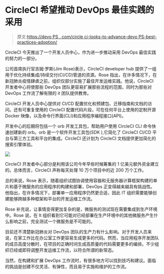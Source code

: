 # CircleCI 希望推动 DevOps 最佳实践的采用

> 原文:[https://devo PS . com/circle ci-looks-to-advance-devo PS-best-practices-adoption/](https://devops.com/circleci-looks-to-advance-devops-best-practices-adoption/)

CircleCI 今天推出了一个开发人员中心，作为进一步推动采用 DevOps 最佳实践的努力的一部分。

公司首席执行官吉姆·罗斯(Jim Rose)表示，CircleCI developer hub 提供了一组用于优化持续集成/持续交付(CI/CD)管道的资源。Rose 指出，在许多情况下，在新冠肺炎疫情肆虐之前，组织仅部分实施了最佳开发运维实践。他说，CircleCI 开发者中心将使那些 DevOps 团队更容易扩展那些流程的范围，同时为那些对 DevOps 工作流了解有限的 it 团队提供教育。

CircleCI 开发人员中心提供对 CI/CD 配置优化和预建包、迁移指南和文档的访问。还有可重复使用的 CircleCI 配置代码片段，可在任何平台上使用的定制开源 Docker 映像，以及命令行界面(CLI)和应用程序编程接口(API)。

开发中心的后期将包括一个 orb 开发工具包，帮助用户使用 CircleCI CLI 命令快速创建新的 orb。orb 是一个软件开发工具包(SDK ),它简化了 CircleCI CI/CD 平台与第三方工具和平台的集成。CircleCI 还计划为 CircleCI 文档提供更加简化的搜索引擎体验。

![](../Images/347f2d8a969840fcd4fc23a9ce687032.png)

CircleCI 开发者中心部分是利用该公司今年早些时候筹集的 1 亿美元额外资金建立的。总体而言，CircleCI 声称每天处理 10 万个项目中的近 200 万个工作。

总的来说，Rose 表示，随着组织试图协调使用容器和无服务器计算框架构建的单片和基于微服务的应用程序的构建和部署，DevOps 正变得越来越具有挑战性。他指出，在许多情况下，部署单一应用程序仍然更合适，因此 IT 组织需要能够创建能够跨越多种框架和平台的开发运维工作流。

Rose 补充说，让事情变得更加复杂的是，微服务的测试现在需要集成到生产环境中。Rose 说，在 It 组织看到它可能对已经部署在生产环境中的其他微服务产生什么影响之前，完全测试一个微服务是不可能的。

目前还不清楚新冠肺炎对 DevOps 团队的生产力有什么影响。对于开发人员来说，在家工作比在办公室工作更容易生成更多的代码。然而，当应用程序开发团队的成员高度分散时，在项目的正确时间生成高质量的代码需要更多的编排。不少组织已经或即将调整开发运维工作流，以符合所谓的新常态。

当然，在构建和扩展 DevOps 工作流时，有很多地方可以找到技巧和建议。面临的挑战是创建不仅灵活、有弹性，而且易于实施和维护的工作流。